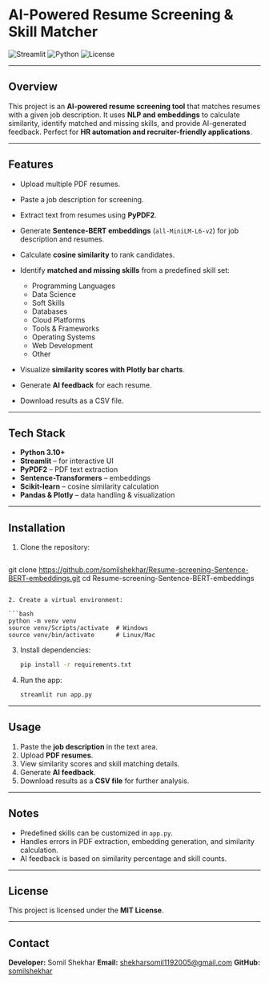 # AI-Powered Resume Screening & Skill Matcher

![Streamlit](https://img.shields.io/badge/Streamlit-App-orange)
![Python](https://img.shields.io/badge/Python-3.10-blue)
![License](https://img.shields.io/badge/License-MIT-green)

---

## Overview

This project is an **AI-powered resume screening tool** that matches resumes with a given job description. It uses **NLP and embeddings** to calculate similarity, identify matched and missing skills, and provide AI-generated feedback. Perfect for **HR automation and recruiter-friendly applications**.

---

## Features

* Upload multiple PDF resumes.
* Paste a job description for screening.
* Extract text from resumes using **PyPDF2**.
* Generate **Sentence-BERT embeddings** (`all-MiniLM-L6-v2`) for job description and resumes.
* Calculate **cosine similarity** to rank candidates.
* Identify **matched and missing skills** from a predefined skill set:

  * Programming Languages
  * Data Science
  * Soft Skills
  * Databases
  * Cloud Platforms
  * Tools & Frameworks
  * Operating Systems
  * Web Development
  * Other
* Visualize **similarity scores with Plotly bar charts**.
* Generate **AI feedback** for each resume.
* Download results as a CSV file.

---

## Tech Stack

* **Python 3.10+**
* **Streamlit** – for interactive UI
* **PyPDF2** – PDF text extraction
* **Sentence-Transformers** – embeddings
* **Scikit-learn** – cosine similarity calculation
* **Pandas & Plotly** – data handling & visualization

---

## Installation

1. Clone the repository:

   ```bash
 git clone https://github.com/somilshekhar/Resume-screening-Sentence-BERT-embeddings.git
cd Resume-screening-Sentence-BERT-embeddings
   ```

2. Create a virtual environment:

   ```bash
   python -m venv venv
   source venv/Scripts/activate  # Windows
   source venv/bin/activate      # Linux/Mac
   ```

3. Install dependencies:

   ```bash
   pip install -r requirements.txt
   ```

4. Run the app:

   ```bash
   streamlit run app.py
   ```

---

## Usage

1. Paste the **job description** in the text area.
2. Upload **PDF resumes**.
3. View similarity scores and skill matching details.
4. Generate **AI feedback**.
5. Download results as a **CSV file** for further analysis.

---

## Notes

* Predefined skills can be customized in `app.py`.
* Handles errors in PDF extraction, embedding generation, and similarity calculation.
* AI feedback is based on similarity percentage and skill counts.

---

## License

This project is licensed under the **MIT License**.

---

## Contact

**Developer:** Somil Shekhar
**Email:** [shekharsomil1192005@gmail.com](mailto:shekharsomil1192005@gmail.com)
**GitHub:** [somilshekhar](https://github.com/somilshekhar)
